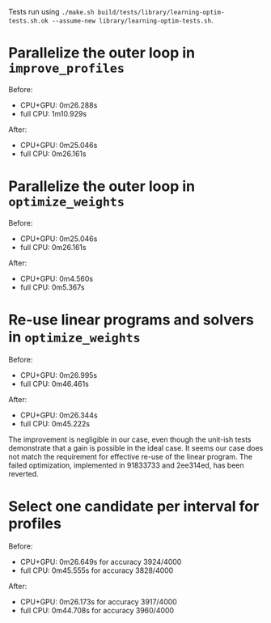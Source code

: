Tests run using `./make.sh build/tests/library/learning-optim-tests.sh.ok --assume-new library/learning-optim-tests.sh`.

# Parallelize the outer loop in `improve_profiles`

Before:

- CPU+GPU: 0m26.288s
- full CPU: 1m10.929s

After:

- CPU+GPU: 0m25.046s
- full CPU: 0m26.161s

# Parallelize the outer loop in `optimize_weights`

Before:

- CPU+GPU: 0m25.046s
- full CPU: 0m26.161s

After:

- CPU+GPU: 0m4.560s
- full CPU: 0m5.367s

# Re-use linear programs and solvers in `optimize_weights`

Before:

- CPU+GPU: 0m26.995s
- full CPU: 0m46.461s

After:

- CPU+GPU: 0m26.344s
- full CPU: 0m45.222s

The improvement is negligible in our case, even though the unit-ish tests demonstrate that a gain is possible in the ideal case.
It seems our case does not match the requirement for effective re-use of the linear program.
The failed optimization, implemented in 91833733 and 2ee314ed, has been reverted.

# Select one candidate per interval for profiles

Before:

- CPU+GPU: 0m26.649s for accuracy 3924/4000
- full CPU: 0m45.555s for accuracy 3828/4000

After:

- CPU+GPU: 0m26.173s for accuracy 3917/4000
- full CPU: 0m44.708s for accuracy 3960/4000
